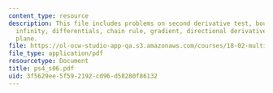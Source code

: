 ```yaml
---
content_type: resource
description: This file includes problems on second derivative test, boundaries and
  infinity, differentials, chain rule, gradient, directional derivative, and tangent
  plane.
file: https://ol-ocw-studio-app-qa.s3.amazonaws.com/courses/18-02-multivariable-calculus-spring-2006/3f5629ee5f592192cd96d58280f86132_ps4_s06.pdf
file_type: application/pdf
resourcetype: Document
title: ps4_s06.pdf
uid: 3f5629ee-5f59-2192-cd96-d58280f86132
---
```

